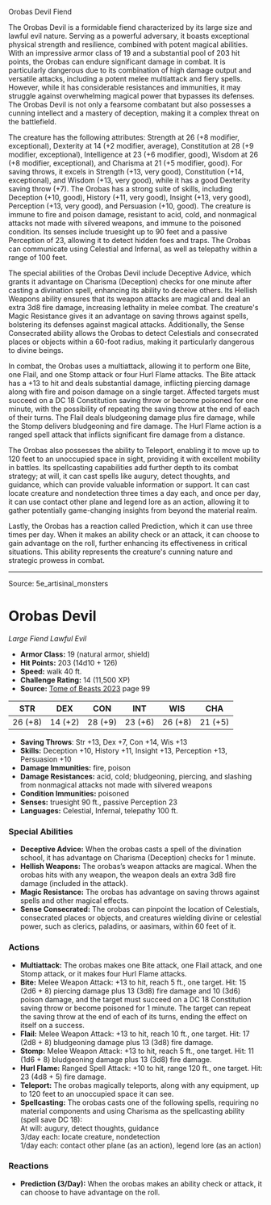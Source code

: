 <MonsterName/>Orobas Devil</MonsterName>
<CreatureType/>Fiend</CreatureType>

<summary>The Orobas Devil is a formidable fiend characterized by its large size and lawful evil nature. Serving as a powerful adversary, it boasts exceptional physical strength and resilience, combined with potent magical abilities. With an impressive armor class of 19 and a substantial pool of 203 hit points, the Orobas can endure significant damage in combat. It is particularly dangerous due to its combination of high damage output and versatile attacks, including a potent melee multiattack and fiery spells. However, while it has considerable resistances and immunities, it may struggle against overwhelming magical power that bypasses its defenses. The Orobas Devil is not only a fearsome combatant but also possesses a cunning intellect and a mastery of deception, making it a complex threat on the battlefield.</summary>

<detail>

The creature has the following attributes: Strength at 26 (+8 modifier, exceptional), Dexterity at 14 (+2 modifier, average), Constitution at 28 (+9 modifier, exceptional), Intelligence at 23 (+6 modifier, good), Wisdom at 26 (+8 modifier, exceptional), and Charisma at 21 (+5 modifier, good). For saving throws, it excels in Strength (+13, very good), Constitution (+14, exceptional), and Wisdom (+13, very good), while it has a good Dexterity saving throw (+7). The Orobas has a strong suite of skills, including Deception (+10, good), History (+11, very good), Insight (+13, very good), Perception (+13, very good), and Persuasion (+10, good). The creature is immune to fire and poison damage, resistant to acid, cold, and nonmagical attacks not made with silvered weapons, and immune to the poisoned condition. Its senses include truesight up to 90 feet and a passive Perception of 23, allowing it to detect hidden foes and traps. The Orobas can communicate using Celestial and Infernal, as well as telepathy within a range of 100 feet.

The special abilities of the Orobas Devil include Deceptive Advice, which grants it advantage on Charisma (Deception) checks for one minute after casting a divination spell, enhancing its ability to deceive others. Its Hellish Weapons ability ensures that its weapon attacks are magical and deal an extra 3d8 fire damage, increasing lethality in melee combat. The creature's Magic Resistance gives it an advantage on saving throws against spells, bolstering its defenses against magical attacks. Additionally, the Sense Consecrated ability allows the Orobas to detect Celestials and consecrated places or objects within a 60-foot radius, making it particularly dangerous to divine beings.

In combat, the Orobas uses a multiattack, allowing it to perform one Bite, one Flail, and one Stomp attack or four Hurl Flame attacks. The Bite attack has a +13 to hit and deals substantial damage, inflicting piercing damage along with fire and poison damage on a single target. Affected targets must succeed on a DC 18 Constitution saving throw or become poisoned for one minute, with the possibility of repeating the saving throw at the end of each of their turns. The Flail deals bludgeoning damage plus fire damage, while the Stomp delivers bludgeoning and fire damage. The Hurl Flame action is a ranged spell attack that inflicts significant fire damage from a distance.

The Orobas also possesses the ability to Teleport, enabling it to move up to 120 feet to an unoccupied space in sight, providing it with excellent mobility in battles. Its spellcasting capabilities add further depth to its combat strategy; at will, it can cast spells like augury, detect thoughts, and guidance, which can provide valuable information or support. It can cast locate creature and nondetection three times a day each, and once per day, it can use contact other plane and legend lore as an action, allowing it to gather potentially game-changing insights from beyond the material realm.

Lastly, the Orobas has a reaction called Prediction, which it can use three times per day. When it makes an ability check or an attack, it can choose to gain advantage on the roll, further enhancing its effectiveness in critical situations. This ability represents the creature's cunning nature and strategic prowess in combat.</detail>



---

Source: 5e_artisinal_monsters

# Orobas Devil

*Large* *Fiend* *Lawful Evil*

- **Armor Class:** 19 (natural armor, shield)
- **Hit Points:** 203 (14d10 + 126)
- **Speed:** walk 40 ft.
- **Challenge Rating:** 14 (11,500 XP)
- **Source:** [Tome of Beasts 2023](https://koboldpress.com/kpstore/product/tome-of-beasts-1-2023-edition/) page 99

| STR | DEX | CON | INT | WIS | CHA |
| --- | --- | --- | --- | --- | --- |
| 26 (+8) | 14 (+2) | 28 (+9) | 23 (+6) | 26 (+8) | 21 (+5) |

- **Saving Throws**: Str +13, Dex +7, Con +14, Wis +13
- **Skills:** Deception +10, History +11, Insight +13, Perception +13, Persuasion +10
- **Damage Immunities:** fire, poison
- **Damage Resistances:** acid, cold; bludgeoning, piercing, and slashing from nonmagical attacks not made with silvered weapons
- **Condition Immunities:** poisoned
- **Senses:** truesight 90 ft., passive Perception 23
- **Languages:** Celestial, Infernal, telepathy 100 ft.

### Special Abilities

- **Deceptive Advice:** When the orobas casts a spell of the divination school, it has advantage on Charisma (Deception) checks for 1 minute.
- **Hellish Weapons:** The orobas’s weapon attacks are magical. When the orobas hits with any weapon, the weapon deals an extra 3d8 fire damage (included in the attack).
- **Magic Resistance:** The orobas has advantage on saving throws against spells and other magical effects.
- **Sense Consecrated:** The orobas can pinpoint the location of Celestials, consecrated places or objects, and creatures wielding divine or celestial power, such as clerics, paladins, or aasimars, within 60 feet of it.

### Actions

- **Multiattack:** The orobas makes one Bite attack, one Flail attack, and one Stomp attack, or it makes four Hurl Flame attacks.
- **Bite:** Melee Weapon Attack: +13 to hit, reach 5 ft., one target. Hit: 15 (2d6 + 8) piercing damage plus 13 (3d8) fire damage and 10 (3d6) poison damage, and the target must succeed on a DC 18 Constitution saving throw or become poisoned for 1 minute. The target can repeat the saving throw at the end of each of its turns, ending the effect on itself on a success.
- **Flail:** Melee Weapon Attack: +13 to hit, reach 10 ft., one target. Hit: 17 (2d8 + 8) bludgeoning damage plus 13 (3d8) fire damage.
- **Stomp:** Melee Weapon Attack: +13 to hit, reach 5 ft., one target. Hit: 11 (1d6 + 8) bludgeoning damage plus 13 (3d8) fire damage.
- **Hurl Flame:** Ranged Spell Attack: +10 to hit, range 120 ft., one target. Hit: 23 (4d8 + 5) fire damage.
- **Teleport:** The orobas magically teleports, along with any equipment, up to 120 feet to an unoccupied space it can see.
- **Spellcasting:** The orobas casts one of the following spells, requiring no material components and using Charisma as the spellcasting ability (spell save DC 18):<br>At will: augury, detect thoughts, guidance<br>3/day each: locate creature, nondetection<br>1/day each: contact other plane (as an action), legend lore (as an action)

### Reactions

- **Prediction (3/Day):** When the orobas makes an ability check or attack, it can choose to have advantage on the roll.


